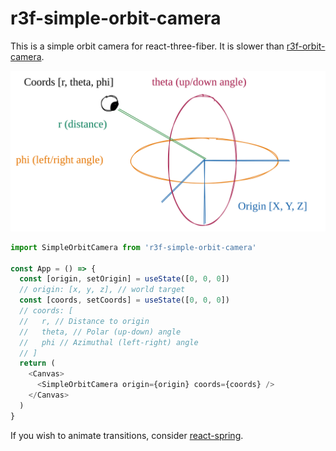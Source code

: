 # r3f-simple-orbit-camera

This is a simple orbit camera for react-three-fiber.
It is slower than [r3f-orbit-camera](https://github.com/garbo-succus/r3f-orbit-camera). 

![A visual diagram of the camera state](./camera-state.svg)

```js
import SimpleOrbitCamera from 'r3f-simple-orbit-camera'

const App = () => {
  const [origin, setOrigin] = useState([0, 0, 0])
  // origin: [x, y, z], // world target
  const [coords, setCoords] = useState([0, 0, 0])
  // coords: [
  //   r, // Distance to origin
  //   theta, // Polar (up-down) angle
  //   phi // Azimuthal (left-right) angle
  // ]
  return (
    <Canvas>
      <SimpleOrbitCamera origin={origin} coords={coords} />
    </Canvas>
  )
}

```

If you wish to animate transitions, consider [react-spring](https://github.com/pmndrs/react-spring).
